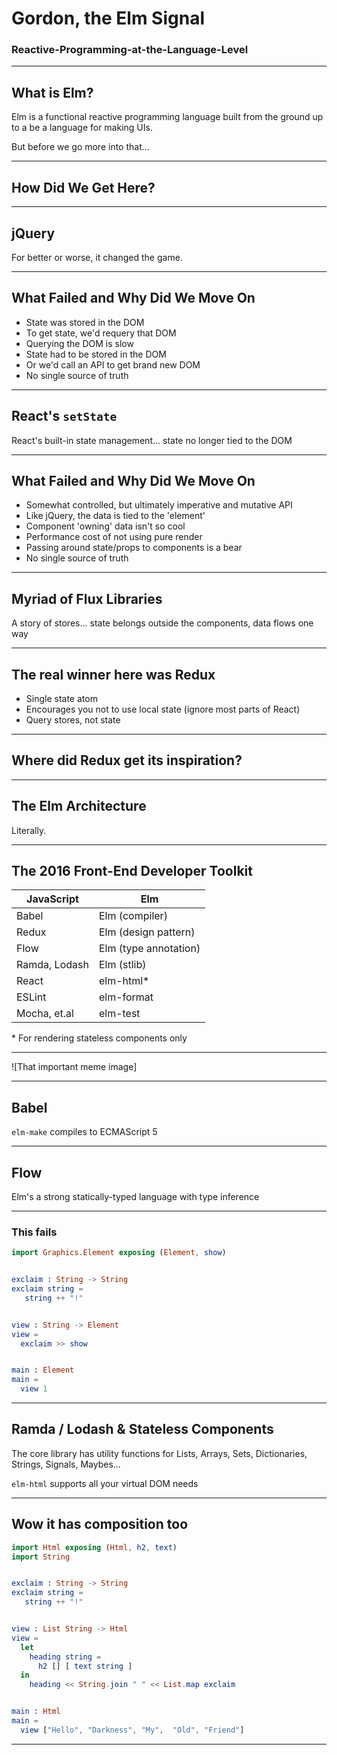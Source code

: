 # Gordon, the Elm Signal
### Reactive-Programming-at-the-Language-Level


* * *


## What is Elm?

Elm is a functional reactive programming language built from the ground up to a be a language for making UIs.

But before we go more into that...


* * *


## How Did We Get Here?


* * *


## jQuery

For better or worse, it changed the game.


- - -

## What Failed and Why Did We Move On

- State was stored in the DOM
- To get state, we'd requery that DOM
- Querying the DOM is slow
- State had to be stored in the DOM
- Or we'd call an API to get brand new DOM
- No single source of truth


* * *


## React's `setState`

React's built-in state management... state no longer tied to the DOM


- - -


## What Failed and Why Did We Move On

- Somewhat controlled, but ultimately imperative and mutative API
- Like jQuery, the data is tied to the 'element'
- Component 'owning' data isn't so cool
- Performance cost of not using pure render
- Passing around state/props to components is a bear
- No single source of truth


* * *


## Myriad of Flux Libraries

A story of stores... state belongs outside the components, data flows one way


- - -


## The real winner here was Redux

- Single state atom
- Encourages you not to use local state (ignore most parts of React)
- Query stores, not state


* * *


## Where did Redux get its inspiration?


* * *


## The Elm Architecture

Literally.


* * *


## The 2016 Front-End Developer Toolkit

| JavaScript    | Elm                   |
| ------------- | --------------------- |
| Babel         | Elm (compiler)        |
| Redux         | Elm (design pattern)  |
| Flow          | Elm (type annotation) |
| Ramda, Lodash | Elm (stlib)           |
| React         | elm-html\*            |
| ESLint        | elm-format            |
| Mocha, et.al  | elm-test              |

\* For rendering stateless components only


* * *


![That important meme image]


* * *


## Babel

`elm-make` compiles to ECMAScript 5


* * *


## Flow

Elm's a strong statically-typed language with type inference


- - -


### This fails

```elm
import Graphics.Element exposing (Element, show)


exclaim : String -> String
exclaim string =
   string ++ "!"


view : String -> Element
view =
  exclaim >> show


main : Element
main =
  view 1
```


* * *


## Ramda / Lodash & Stateless Components

The core library has utility functions for Lists, Arrays, Sets, Dictionaries, Strings, Signals, Maybes...

`elm-html` supports all your virtual DOM needs

- - -

## Wow it has composition too

```elm
import Html exposing (Html, h2, text)
import String


exclaim : String -> String
exclaim string =
   string ++ "!"


view : List String -> Html
view =
  let
    heading string =
      h2 [] [ text string ]
  in
    heading << String.join " " << List.map exclaim


main : Html
main =
  view ["Hello", "Darkness", "My",  "Old", "Friend"]
```

* * *
